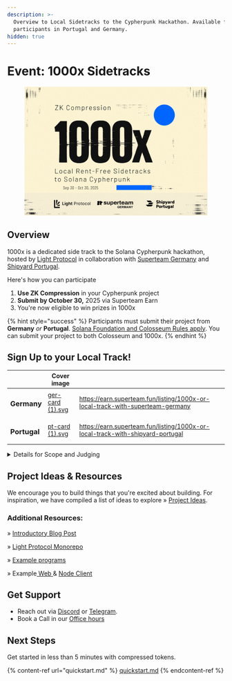 ```yaml
---
description: >-
  Overview to Local Sidetracks to the Cypherpunk Hackathon. Available for
  participants in Portugal and Germany.
hidden: true
---
```


# Event: 1000x Sidetracks

<figure><img src=".gitbook/assets/1000x-cypherpunk-docs.svg" alt=""><figcaption></figcaption></figure>

## Overview

1000x is a dedicated side track to the Solana Cypherpunk hackathon, hosted by [Light Protocol](https://x.com/LightProtocol) in collaboration with [Superteam Germany](https://x.com/SuperteamDE) and [Shipyard Portugal](https://x.com/SolanaPT).&#x20;

Here's how you can participate

1. **Use ZK Compression** in your Cypherpunk project
2. **Submit by October 30,** 2025 via Superteam Earn
3. You're now eligible to win prizes in 1000x

{% hint style="success" %}
Participants must submit their project from **Germany** _or_ **Portugal**. [Solana Foundation and Colosseum Rules apply](https://www.colosseum.org/files/Breakout%20Hackathon%20Official%20Rules%202025.pdf). You can submit your project to both Colosseum and 1000x.
{% endhint %}

## **Sign Up to your Local Track!**

<table data-card-size="large" data-view="cards"><thead><tr><th></th><th data-hidden data-card-cover data-type="image">Cover image</th><th data-hidden data-card-target data-type="content-ref"></th></tr></thead><tbody><tr><td><h3>Germany</h3></td><td><a href=".gitbook/assets/ger-card (1).svg">ger-card (1).svg</a></td><td><a href="https://earn.superteam.fun/listing/1000x-or-local-track-with-superteam-germany">https://earn.superteam.fun/listing/1000x-or-local-track-with-superteam-germany</a></td></tr><tr><td><h3>Portugal</h3></td><td><a href=".gitbook/assets/pt-card (1).svg">pt-card (1).svg</a></td><td><a href="https://earn.superteam.fun/listing/1000x-or-local-track-with-shipyard-portugal">https://earn.superteam.fun/listing/1000x-or-local-track-with-shipyard-portugal</a></td></tr></tbody></table>

<details>

<summary>Details for Scope and Judging</summary>

Projects **must use compressed tokens or compressed accounts** in some capacity to be eligible, in addition to the following requirements:

* The [Solana Foundation](https://www.colosseum.org/files/Breakout%20Hackathon%20Official%20Rules%202025.pdf) and [Colosseum Hackathon](https://www.colosseum.org/files/Breakout%20Hackathon%20Official%20Rules%202025.pdf) rules apply.
* Each participant can have a maximum of 1 project submission count towards scoring in this side track.
* We award the prizes at our sole discretion. We reserve the right not to award the participation bounty if a submission is deemed insufficient in effort or quality.

Once all submissions are collected, we will distribute a list to the side-track judges for evaluation, based on the following criteria:

* Functionality
* Potential impact
* Novelty
* Design
* Extensibility

After the judges complete individual evaluations, they will discuss and choose the winners based on the project’s weighted scores.

</details>

## Project Ideas & Resources

We encourage you to build things that you're excited about building. For inspiration, we have compiled a list of ideas to explore » [Project Ideas](https://github.com/Lightprotocol/1000x-hackathon/blob/main/ideas.md).

### **Additional Resources:**

» [Introductory Blog Post](https://www.helius.dev/blog/zk-compression-keynote-breakpoint-2024)

» [Light Protocol Monorepo](https://github.com/Lightprotocol/light-protocol)

» [Example programs](https://github.com/Lightprotocol/program-examples)

» Example[ Web ](https://github.com/Lightprotocol/example-web-client)& [Node Client](https://github.com/Lightprotocol/example-nodejs-client)

## Get Support

* Reach out via [Discord](https://discord.com/invite/CYvjBgzRFP) or [Telegram](https://t.me/tilo_light).
* Book a Call in our [Office hours](https://calendly.com/tilo-light/1000x-office-hours)

## Next Steps

Get started in less than 5 minutes with compressed tokens.

{% content-ref url="quickstart.md" %}
[quickstart.md](quickstart.md)
{% endcontent-ref %}
